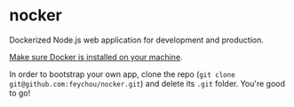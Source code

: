 # nocker
Dockerized Node.js web application for development and production.

[Make sure Docker is installed on your machine](https://docs.docker.com/engine/installation/).

In order to bootstrap your own app, clone the repo (`git clone git@github.com:feychou/nocker.git`) and delete its `.git` folder. You're good to go!
